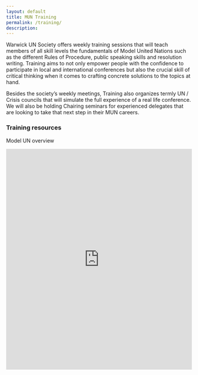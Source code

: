 ```yaml
---
layout: default
title: MUN Training
permalink: /training/
description:
---
```

Warwick UN Society offers weekly training sessions that will teach members of all skill levels the fundamentals of Model United Nations such as the different Rules of Procedure, public speaking skills and resolution writing. Training aims to not only empower people with the confidence to participate in local and international conferences but also the crucial skill of critical thinking when it comes to crafting concrete solutions to the topics at hand.

Besides the society’s weekly meetings, Training also organizes termly UN / Crisis councils that will simulate the full experience of a real life conference. We will also be holding Chairing seminars for experienced delegates that are looking to take that next step in their MUN careers.
### Training resources
Model UN overview
<br>
<iframe src='https://view.officeapps.live.com/op/embed.aspx?src=[https://www.warwick-un-society.github.io/Training Week 1.pptx]' width='100%' height='600px' frameborder='0'>
<br><br>
Sample position paper
<br>  
<iframe src='https://view.officeapps.live.com/op/embed.aspx?src=[https://www.warwick-un-society.github.io/Position Papers USA.docx]' width='100%' height='600px' frameborder='0'>
